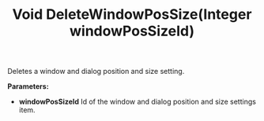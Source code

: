 ﻿---
uid: crmscript_ref_NSConfigurationAgent_DeleteWindowPosSize
title: Void DeleteWindowPosSize(Integer windowPosSizeId)
intellisense: NSConfigurationAgent.DeleteWindowPosSize
keywords: NSConfigurationAgent, DeleteWindowPosSize
so.topic: reference
---

Deletes a window and dialog position and size setting.

**Parameters:**
 - **windowPosSizeId** Id of the window and dialog position and size settings item.
